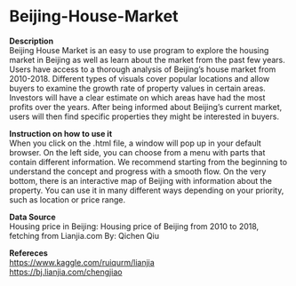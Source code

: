 # Beijing-House-Market

**Description**  
Beijing House Market is an easy to use program to explore the housing market in Beijing as well as learn about the market from the past few years. 
Users have access to a thorough analysis of Beijing’s house market from 2010-2018. Different types of visuals cover popular locations and allow buyers to examine the growth rate of property values in certain areas. Investors will have a clear estimate on which areas have had the most profits over the years. After being informed about Beijing’s current market, users will then find specific properties they might be interested in buyers.

**Instruction on how to use it**   
When you click on the .html file, a window will pop up in your default browser. On the left side, you can choose from a menu with parts that contain different information. We recommend starting from the beginning to understand the concept and progress with a smooth flow. On the very bottom, there is an interactive map of Beijing with information about the property. You can use it in many different ways depending on your priority, such as location or price range. 

**Data Source**  
Housing price in Beijing:
Housing price of Beijing from 2010 to 2018, fetching from Lianjia.com
By: Qichen Qiu

**Refereces**   
https://www.kaggle.com/ruiqurm/lianjia  
https://bj.lianjia.com/chengjiao
